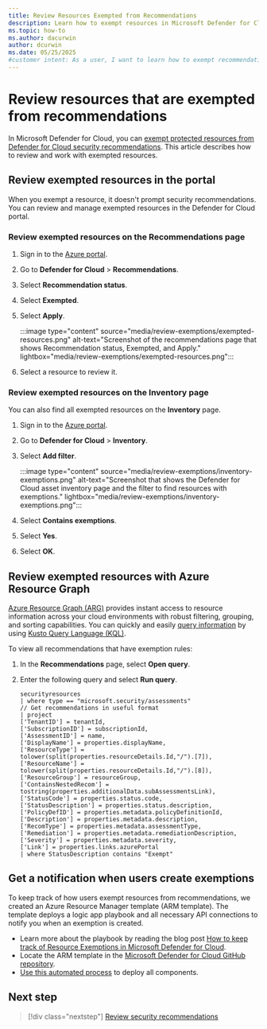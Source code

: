 ```yaml
---
title: Review Resources Exempted from Recommendations
description: Learn how to exempt resources in Microsoft Defender for Cloud so they're not taken into account.
ms.topic: how-to
ms.author: dacurwin
author: dcurwin
ms.date: 05/25/2025
#customer intent: As a user, I want to learn how to exempt recommendations in Microsoft Defender for Cloud so that I can customize the security recommendations for my environment.
---
```


# Review resources that are exempted from recommendations

In Microsoft Defender for Cloud, you can [exempt protected resources from Defender for Cloud security recommendations](exempt-resource.md). This article describes how to review and work with exempted resources.

## Review exempted resources in the portal

When you exempt a resource, it doesn't prompt security recommendations. You can review and manage exempted resources in the Defender for Cloud portal.

### Review exempted resources on the Recommendations page

1. Sign in to the [Azure portal](https://portal.azure.com/).

1. Go to **Defender for Cloud** > **Recommendations**.

1. Select **Recommendation status**.

1. Select **Exempted**.

1. Select **Apply**.

    :::image type="content" source="media/review-exemptions/exempted-resources.png" alt-text="Screenshot of the recommendations page that shows Recommendation status, Exempted, and Apply." lightbox="media/review-exemptions/exempted-resources.png":::

1. Select a resource to review it.

### Review exempted resources on the Inventory page

You can also find all exempted resources on the **Inventory** page.

1. Sign in to the [Azure portal](https://portal.azure.com/).

1. Go to **Defender for Cloud** > **Inventory**.

1. Select **Add filter**.

    :::image type="content" source="media/review-exemptions/inventory-exemptions.png" alt-text="Screenshot that shows the Defender for Cloud asset inventory page and the filter to find resources with exemptions."  lightbox="media/review-exemptions/inventory-exemptions.png":::

1. Select **Contains exemptions**.

1. Select **Yes**.

1. Select **OK**.

## Review exempted resources with Azure Resource Graph

[Azure Resource Graph (ARG)](/azure/governance/resource-graph/) provides instant access to resource information across your cloud environments with robust filtering, grouping, and sorting capabilities. You can quickly and easily [query information](/azure/governance/resource-graph/first-query-portal) by using [Kusto Query Language (KQL)](/azure/data-explorer/kusto/query/).

To view all recommendations that have exemption rules:

1. In the **Recommendations** page, select **Open query**.
1. Enter the following query and select **Run query**.

    ```kusto
    securityresources
    | where type == "microsoft.security/assessments"
    // Get recommendations in useful format
    | project
    ['TenantID'] = tenantId,
    ['SubscriptionID'] = subscriptionId,
    ['AssessmentID'] = name,
    ['DisplayName'] = properties.displayName,
    ['ResourceType'] = tolower(split(properties.resourceDetails.Id,"/").[7]),
    ['ResourceName'] = tolower(split(properties.resourceDetails.Id,"/").[8]),
    ['ResourceGroup'] = resourceGroup,
    ['ContainsNestedRecom'] = tostring(properties.additionalData.subAssessmentsLink),
    ['StatusCode'] = properties.status.code,
    ['StatusDescription'] = properties.status.description,
    ['PolicyDefID'] = properties.metadata.policyDefinitionId,
    ['Description'] = properties.metadata.description,
    ['RecomType'] = properties.metadata.assessmentType,
    ['Remediation'] = properties.metadata.remediationDescription,
    ['Severity'] = properties.metadata.severity,
    ['Link'] = properties.links.azurePortal
    | where StatusDescription contains "Exempt"    
    ```

## Get a notification when users create exemptions

To keep track of how users exempt resources from recommendations, we created an Azure Resource Manager template (ARM template). The template deploys a logic app playbook and all necessary API connections to notify you when an exemption is created.

- Learn more about the playbook by reading the blog post [How to keep track of Resource Exemptions in Microsoft Defender for Cloud](https://techcommunity.microsoft.com/t5/azure-security-center/how-to-keep-track-of-resource-exemptions-in-azure-security/ba-p/1770580).
- Locate the ARM template in the [Microsoft Defender for Cloud GitHub repository](https://github.com/Azure/Azure-Security-Center/tree/master/Workflow%20automation/Notify-ResourceExemption).
- [Use this automated process](https://portal.azure.com/#create/Microsoft.Template/uri/https%3A%2F%2Fraw.githubusercontent.com%2FAzure%2FAzure-Security-Center%2Fmaster%2FWorkflow%2520automation%2FNotify-ResourceExemption%2Fazuredeploy.json) to deploy all components.

## Next step

> [!div class="nextstep"]
> [Review security recommendations](review-security-recommendations.md)
